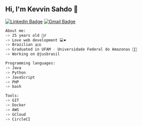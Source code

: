 ## Hi, I'm Kevvin Sahdo 🕺

[![Linkedin Badge](https://img.shields.io/badge/-kevvinsahdo-black?style=flat-square&logo=Linkedin&logoColor=white&link=https://www.linkedin.com/in/kevvinsahdo/)](https://www.linkedin.com/in/kevvinsahdo/)
[![Gmail Badge](https://img.shields.io/badge/-kevvinsahdo-black?style=flat-square&logo=gmail&logoColor=white&link=https://www.linkedin.com/in/kevvinsahdo/)](mailto:kevvinsd@gmail.com)

````bash
About me:
-> 25 years old 🧙‍♂
-> Love web development 💻❤
-> Brazilian 🇧🇷
-> Graduated in UFAM - Universidade Federal do Amazonas 👨‍🎓
-> Working on @jusbrasil

Programming languages:
-> Java 
-> Python 
-> JavaScript 
-> PHP
-> bash

Tools:
-> GIT
-> Docker
-> AWS
-> GCloud
-> CircleCI
````

